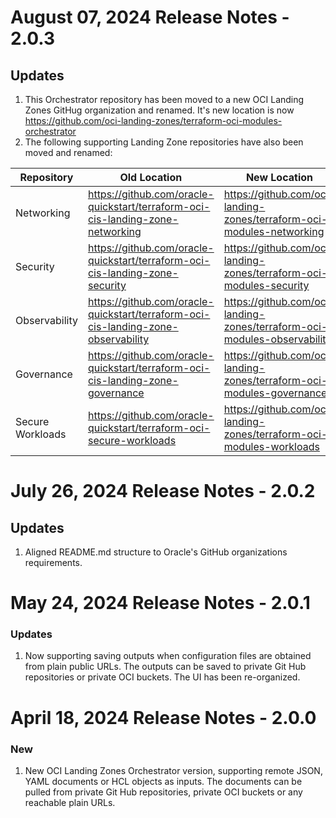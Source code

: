 # August 07, 2024 Release Notes - 2.0.3
## Updates
1. This Orchestrator repository has been moved to a new OCI Landing Zones GitHug organization and renamed. It's new location is now  https://github.com/oci-landing-zones/terraform-oci-modules-orchestrator
2. The following supporting Landing Zone repositories have also been moved and renamed:

Repository       | Old Location                                                                      | New Location                                                            
-----------------|-----------------------------------------------------------------------------------|-------------------------------------------------------------------------
Networking       | https://github.com/oracle-quickstart/terraform-oci-cis-landing-zone-networking    | https://github.com/oci-landing-zones/terraform-oci-modules-networking   
Security         | https://github.com/oracle-quickstart/terraform-oci-cis-landing-zone-security      | https://github.com/oci-landing-zones/terraform-oci-modules-security     
Observability    | https://github.com/oracle-quickstart/terraform-oci-cis-landing-zone-observability | https://github.com/oci-landing-zones/terraform-oci-modules-observability
Governance       | https://github.com/oracle-quickstart/terraform-oci-cis-landing-zone-governance    | https://github.com/oci-landing-zones/terraform-oci-modules-governance   
Secure Workloads | https://github.com/oracle-quickstart/terraform-oci-secure-workloads               | https://github.com/oci-landing-zones/terraform-oci-modules-workloads    


# July 26, 2024 Release Notes - 2.0.2
## Updates    
1. Aligned README.md structure to Oracle's GitHub organizations requirements.


# May 24, 2024 Release Notes - 2.0.1
### Updates
1. Now supporting saving outputs when configuration files are obtained from plain public URLs. The outputs can be saved to private Git Hub repositories or private OCI buckets. The UI has been re-organized.


# April 18, 2024 Release Notes - 2.0.0
### New
1. New OCI Landing Zones Orchestrator version, supporting remote JSON, YAML documents or HCL objects as inputs. The documents can be pulled from private Git Hub repositories, private OCI buckets or any reachable plain URLs.